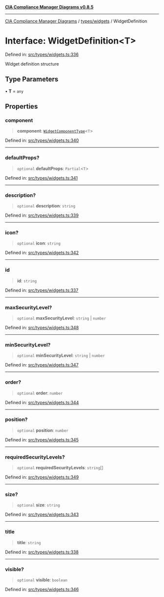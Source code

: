 [**CIA Compliance Manager Diagrams v0.8.5**](../../../README.md)

***

[CIA Compliance Manager Diagrams](../../../modules.md) / [types/widgets](../README.md) / WidgetDefinition

# Interface: WidgetDefinition\<T\>

Defined in: [src/types/widgets.ts:336](https://github.com/Hack23/cia-compliance-manager/blob/b799ef22d9067d09cc69eaeddf109ac9dcdce934/src/types/widgets.ts#L336)

Widget definition structure

## Type Parameters

• **T** = `any`

## Properties

### component

> **component**: [`WidgetComponentType`](../type-aliases/WidgetComponentType.md)\<`T`\>

Defined in: [src/types/widgets.ts:340](https://github.com/Hack23/cia-compliance-manager/blob/b799ef22d9067d09cc69eaeddf109ac9dcdce934/src/types/widgets.ts#L340)

***

### defaultProps?

> `optional` **defaultProps**: `Partial`\<`T`\>

Defined in: [src/types/widgets.ts:341](https://github.com/Hack23/cia-compliance-manager/blob/b799ef22d9067d09cc69eaeddf109ac9dcdce934/src/types/widgets.ts#L341)

***

### description?

> `optional` **description**: `string`

Defined in: [src/types/widgets.ts:339](https://github.com/Hack23/cia-compliance-manager/blob/b799ef22d9067d09cc69eaeddf109ac9dcdce934/src/types/widgets.ts#L339)

***

### icon?

> `optional` **icon**: `string`

Defined in: [src/types/widgets.ts:342](https://github.com/Hack23/cia-compliance-manager/blob/b799ef22d9067d09cc69eaeddf109ac9dcdce934/src/types/widgets.ts#L342)

***

### id

> **id**: `string`

Defined in: [src/types/widgets.ts:337](https://github.com/Hack23/cia-compliance-manager/blob/b799ef22d9067d09cc69eaeddf109ac9dcdce934/src/types/widgets.ts#L337)

***

### maxSecurityLevel?

> `optional` **maxSecurityLevel**: `string` \| `number`

Defined in: [src/types/widgets.ts:348](https://github.com/Hack23/cia-compliance-manager/blob/b799ef22d9067d09cc69eaeddf109ac9dcdce934/src/types/widgets.ts#L348)

***

### minSecurityLevel?

> `optional` **minSecurityLevel**: `string` \| `number`

Defined in: [src/types/widgets.ts:347](https://github.com/Hack23/cia-compliance-manager/blob/b799ef22d9067d09cc69eaeddf109ac9dcdce934/src/types/widgets.ts#L347)

***

### order?

> `optional` **order**: `number`

Defined in: [src/types/widgets.ts:344](https://github.com/Hack23/cia-compliance-manager/blob/b799ef22d9067d09cc69eaeddf109ac9dcdce934/src/types/widgets.ts#L344)

***

### position?

> `optional` **position**: `number`

Defined in: [src/types/widgets.ts:345](https://github.com/Hack23/cia-compliance-manager/blob/b799ef22d9067d09cc69eaeddf109ac9dcdce934/src/types/widgets.ts#L345)

***

### requiredSecurityLevels?

> `optional` **requiredSecurityLevels**: `string`[]

Defined in: [src/types/widgets.ts:349](https://github.com/Hack23/cia-compliance-manager/blob/b799ef22d9067d09cc69eaeddf109ac9dcdce934/src/types/widgets.ts#L349)

***

### size?

> `optional` **size**: `string`

Defined in: [src/types/widgets.ts:343](https://github.com/Hack23/cia-compliance-manager/blob/b799ef22d9067d09cc69eaeddf109ac9dcdce934/src/types/widgets.ts#L343)

***

### title

> **title**: `string`

Defined in: [src/types/widgets.ts:338](https://github.com/Hack23/cia-compliance-manager/blob/b799ef22d9067d09cc69eaeddf109ac9dcdce934/src/types/widgets.ts#L338)

***

### visible?

> `optional` **visible**: `boolean`

Defined in: [src/types/widgets.ts:346](https://github.com/Hack23/cia-compliance-manager/blob/b799ef22d9067d09cc69eaeddf109ac9dcdce934/src/types/widgets.ts#L346)
